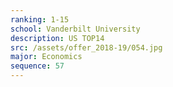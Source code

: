 ```yaml
---
ranking: 1-15
school: Vanderbilt University
description: US TOP14
src: /assets/offer_2018-19/054.jpg
major: Economics
sequence: 57
---
```

